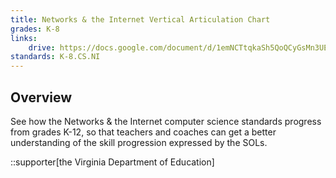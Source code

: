 ```yaml
---
title: Networks & the Internet Vertical Articulation Chart
grades: K-8
links:
    drive: https://docs.google.com/document/d/1emNCTtqkaSh5QoQCyGsMn3UEJNeZStWlnt5zWw8G1sc/edit?usp=drive_link
standards: K-8.CS.NI
---
```


## Overview

See how the Networks & the Internet computer science standards progress from grades K-12, so that teachers and coaches can get a better understanding of the skill progression expressed by the SOLs.

::supporter[the Virginia Department of Education]